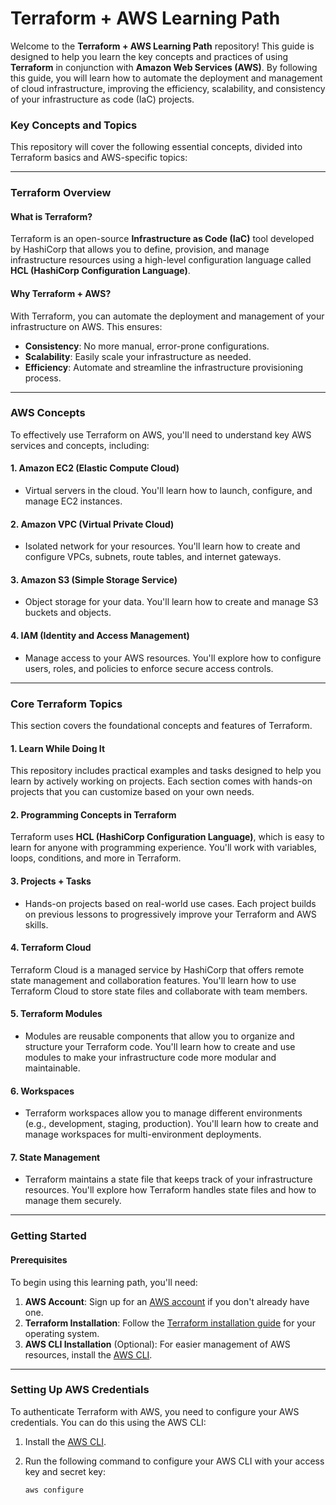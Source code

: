 # Terraform + AWS Learning Path

Welcome to the **Terraform + AWS Learning Path** repository! This guide is designed to help you learn the key concepts and practices of using **Terraform** in conjunction with **Amazon Web Services (AWS)**. By following this guide, you will learn how to automate the deployment and management of cloud infrastructure, improving the efficiency, scalability, and consistency of your infrastructure as code (IaC) projects.

### Key Concepts and Topics

This repository will cover the following essential concepts, divided into Terraform basics and AWS-specific topics:

---

### Terraform Overview

#### What is Terraform?
Terraform is an open-source **Infrastructure as Code (IaC)** tool developed by HashiCorp that allows you to define, provision, and manage infrastructure resources using a high-level configuration language called **HCL (HashiCorp Configuration Language)**.

#### Why Terraform + AWS?
With Terraform, you can automate the deployment and management of your infrastructure on AWS. This ensures:

- **Consistency**: No more manual, error-prone configurations.
- **Scalability**: Easily scale your infrastructure as needed.
- **Efficiency**: Automate and streamline the infrastructure provisioning process.

---

### AWS Concepts

To effectively use Terraform on AWS, you'll need to understand key AWS services and concepts, including:

#### 1. **Amazon EC2 (Elastic Compute Cloud)**
- Virtual servers in the cloud. You'll learn how to launch, configure, and manage EC2 instances.

#### 2. **Amazon VPC (Virtual Private Cloud)**
- Isolated network for your resources. You'll learn how to create and configure VPCs, subnets, route tables, and internet gateways.

#### 3. **Amazon S3 (Simple Storage Service)**
- Object storage for your data. You'll learn how to create and manage S3 buckets and objects.

#### 4. **IAM (Identity and Access Management)**
- Manage access to your AWS resources. You'll explore how to configure users, roles, and policies to enforce secure access controls.

---

### Core Terraform Topics

This section covers the foundational concepts and features of Terraform.

#### 1. **Learn While Doing It**
This repository includes practical examples and tasks designed to help you learn by actively working on projects. Each section comes with hands-on projects that you can customize based on your own needs.

#### 2. **Programming Concepts in Terraform**
Terraform uses **HCL (HashiCorp Configuration Language)**, which is easy to learn for anyone with programming experience. You'll work with variables, loops, conditions, and more in Terraform.

#### 3. **Projects + Tasks**
- Hands-on projects based on real-world use cases. Each project builds on previous lessons to progressively improve your Terraform and AWS skills.
  
#### 4. **Terraform Cloud**
Terraform Cloud is a managed service by HashiCorp that offers remote state management and collaboration features. You'll learn how to use Terraform Cloud to store state files and collaborate with team members.

#### 5. **Terraform Modules**
- Modules are reusable components that allow you to organize and structure your Terraform code. You'll learn how to create and use modules to make your infrastructure code more modular and maintainable.

#### 6. **Workspaces**
- Terraform workspaces allow you to manage different environments (e.g., development, staging, production). You'll learn how to create and manage workspaces for multi-environment deployments.

#### 7. **State Management**
- Terraform maintains a state file that keeps track of your infrastructure resources. You'll explore how Terraform handles state files and how to manage them securely.

---

### Getting Started

#### Prerequisites

To begin using this learning path, you'll need:

1. **AWS Account**: Sign up for an [AWS account](https://aws.amazon.com/) if you don't already have one.
2. **Terraform Installation**: Follow the [Terraform installation guide](https://learn.hashicorp.com/tutorials/terraform/install-cli) for your operating system.
3. **AWS CLI Installation** (Optional): For easier management of AWS resources, install the [AWS CLI](https://aws.amazon.com/cli/).

---

### Setting Up AWS Credentials

To authenticate Terraform with AWS, you need to configure your AWS credentials. You can do this using the AWS CLI:

1. Install the [AWS CLI](https://aws.amazon.com/cli/).
2. Run the following command to configure your AWS CLI with your access key and secret key:

   ```bash
   aws configure
